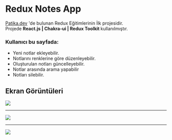 # Redux Notes App

[Patika.dev](https://app.patika.dev/ezgiEH) 'de bulunan Redux Eğitimlerinin İlk projesidir. 
<br />
Projede <b>React.js | Chakra-ui | Redux Toolkit </b> kullanılmıştır. 
### Kullanıcı bu sayfada:
<ul>
  <li>Yeni notlar ekleyebilir.</li>
  <li>Notlarını renklerine göre düzenleyebilir.</li>
  <li>Oluşturulan notları güncelleyebilir.</li>
  <li>Notlar arasında arama yapabilir</li>
  <li>Notları silebilir.</li>
</ul>

## Ekran Görüntüleri

<img src="https://github.com/ezgiEH/notes-app/blob/master/notes-app.png" />
<hr/>
<img src="https://github.com/ezgiEH/notes-app/blob/master/notes-app-add.png" />
<hr />
<img src="https://github.com/ezgiEH/notes-app/blob/master/notes-app-edit.png" />
